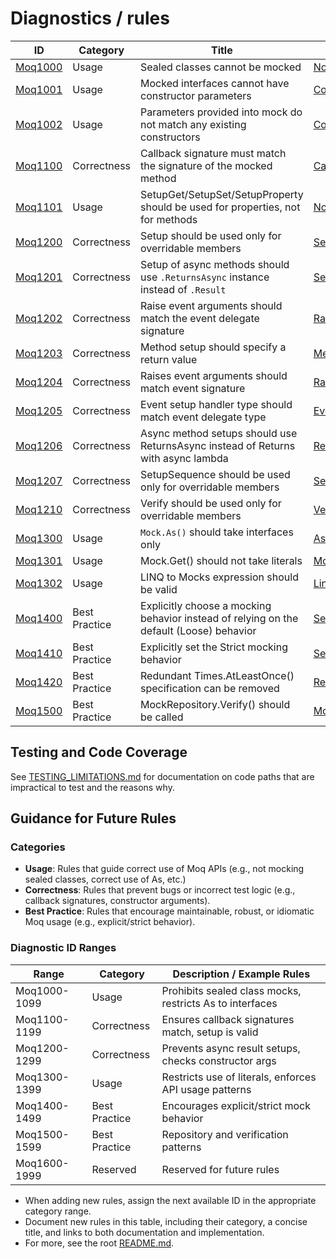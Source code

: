 # Diagnostics / rules

| ID                      | Category      | Title                                                                                   | Implementation File                                                                                                                |
| ----------------------- | ------------- | --------------------------------------------------------------------------------------- | ---------------------------------------------------------------------------------------------------------------------------------- |
| [Moq1000](./Moq1000.md) | Usage         | Sealed classes cannot be mocked                                                         | [NoSealedClassMocksAnalyzer.cs](../../src/Analyzers/NoSealedClassMocksAnalyzer.cs)                                                 |
| [Moq1001](./Moq1001.md) | Usage         | Mocked interfaces cannot have constructor parameters                                    | [ConstructorArgumentsShouldMatchAnalyzer.cs](../../src/Analyzers/ConstructorArgumentsShouldMatchAnalyzer.cs)                       |
| [Moq1002](./Moq1002.md) | Usage         | Parameters provided into mock do not match any existing constructors                    | [ConstructorArgumentsShouldMatchAnalyzer.cs](../../src/Analyzers/ConstructorArgumentsShouldMatchAnalyzer.cs)                       |
| [Moq1100](./Moq1100.md) | Correctness   | Callback signature must match the signature of the mocked method                        | [CallbackSignatureShouldMatchMockedMethodAnalyzer.cs](../../src/Analyzers/CallbackSignatureShouldMatchMockedMethodAnalyzer.cs)     |
| [Moq1101](./Moq1101.md) | Usage         | SetupGet/SetupSet/SetupProperty should be used for properties, not for methods          | [NoMethodsInPropertySetupAnalyzer.cs](../../src/Analyzers/NoMethodsInPropertySetupAnalyzer.cs)                                     |
| [Moq1200](./Moq1200.md) | Correctness   | Setup should be used only for overridable members                                       | [SetupShouldBeUsedOnlyForOverridableMembersAnalyzer.cs](../../src/Analyzers/SetupShouldBeUsedOnlyForOverridableMembersAnalyzer.cs) |
| [Moq1201](./Moq1201.md) | Correctness   | Setup of async methods should use `.ReturnsAsync` instance instead of `.Result`         | [SetupShouldNotIncludeAsyncResultAnalyzer.cs](../../src/Analyzers/SetupShouldNotIncludeAsyncResultAnalyzer.cs)                     |
| [Moq1202](./Moq1202.md) | Correctness   | Raise event arguments should match the event delegate signature                         | [RaiseEventArgumentsShouldMatchEventSignatureAnalyzer.cs](../../src/Analyzers/RaiseEventArgumentsShouldMatchEventSignatureAnalyzer.cs)     |
| [Moq1203](./Moq1203.md) | Correctness   | Method setup should specify a return value                                              | [MethodSetupShouldSpecifyReturnValueAnalyzer.cs](../../src/Analyzers/MethodSetupShouldSpecifyReturnValueAnalyzer.cs)                       |
| [Moq1204](./Moq1204.md) | Correctness   | Raises event arguments should match event signature                                     | [RaisesEventArgumentsShouldMatchEventSignatureAnalyzer.cs](../../src/Analyzers/RaisesEventArgumentsShouldMatchEventSignatureAnalyzer.cs) |
| [Moq1205](./Moq1205.md) | Correctness   | Event setup handler type should match event delegate type                               | [EventSetupHandlerShouldMatchEventTypeAnalyzer.cs](../../src/Analyzers/EventSetupHandlerShouldMatchEventTypeAnalyzer.cs)            |
| [Moq1206](./Moq1206.md) | Correctness   | Async method setups should use ReturnsAsync instead of Returns with async lambda        | [ReturnsAsyncShouldBeUsedForAsyncMethodsAnalyzer.cs](../../src/Analyzers/ReturnsAsyncShouldBeUsedForAsyncMethodsAnalyzer.cs)       |
| [Moq1207](./Moq1207.md) | Correctness   | SetupSequence should be used only for overridable members                               | [SetupSequenceShouldBeUsedOnlyForOverridableMembersAnalyzer.cs](../../src/Analyzers/SetupSequenceShouldBeUsedOnlyForOverridableMembersAnalyzer.cs) |
| [Moq1210](./Moq1210.md) | Correctness   | Verify should be used only for overridable members                                      | [VerifyShouldBeUsedOnlyForOverridableMembersAnalyzer.cs](../../src/Analyzers/VerifyShouldBeUsedOnlyForOverridableMembersAnalyzer.cs)       |
| [Moq1300](./Moq1300.md) | Usage         | `Mock.As()` should take interfaces only                                                 | [AsShouldBeUsedOnlyForInterfaceAnalyzer.cs](../../src/Analyzers/AsShouldBeUsedOnlyForInterfaceAnalyzer.cs)                         |
| [Moq1301](./Moq1301.md) | Usage         | Mock.Get() should not take literals                                                     | [MockGetShouldNotTakeLiteralsAnalyzer.cs](../../src/Analyzers/MockGetShouldNotTakeLiteralsAnalyzer.cs)                             |
| [Moq1302](./Moq1302.md) | Usage         | LINQ to Mocks expression should be valid                                               | [LinqToMocksExpressionShouldBeValidAnalyzer.cs](../../src/Analyzers/LinqToMocksExpressionShouldBeValidAnalyzer.cs)                 |
| [Moq1400](./Moq1400.md) | Best Practice | Explicitly choose a mocking behavior instead of relying on the default (Loose) behavior | [SetExplicitMockBehaviorAnalyzer.cs](../../src/Analyzers/SetExplicitMockBehaviorAnalyzer.cs)                                       |
| [Moq1410](./Moq1410.md) | Best Practice | Explicitly set the Strict mocking behavior                                              | [SetStrictMockBehaviorAnalyzer.cs](../../src/Analyzers/SetStrictMockBehaviorAnalyzer.cs)                                           |
| [Moq1420](./Moq1420.md) | Best Practice | Redundant Times.AtLeastOnce() specification can be removed                              | [RedundantTimesSpecificationAnalyzer.cs](../../src/Analyzers/RedundantTimesSpecificationAnalyzer.cs)                               |
| [Moq1500](./Moq1500.md) | Best Practice | MockRepository.Verify() should be called                                                | [MockRepositoryVerifyAnalyzer.cs](../../src/Analyzers/MockRepositoryVerifyAnalyzer.cs)                                             |

## Testing and Code Coverage

See [TESTING_LIMITATIONS.md](./TESTING_LIMITATIONS.md) for documentation on code paths that are impractical to test and the reasons why.

## Guidance for Future Rules

### Categories
- **Usage**: Rules that guide correct use of Moq APIs (e.g., not mocking sealed classes, correct use of As<T>, etc.)
- **Correctness**: Rules that prevent bugs or incorrect test logic (e.g., callback signatures, constructor arguments).
- **Best Practice**: Rules that encourage maintainable, robust, or idiomatic Moq usage (e.g., explicit/strict behavior).

### Diagnostic ID Ranges
| Range         | Category      | Description / Example Rules                                 |
|---------------|---------------|-------------------------------------------------------------|
| Moq1000-1099  | Usage         | Prohibits sealed class mocks, restricts As<T> to interfaces |
| Moq1100-1199  | Correctness   | Ensures callback signatures match, setup is valid           |
| Moq1200-1299  | Correctness   | Prevents async result setups, checks constructor args       |
| Moq1300-1399  | Usage         | Restricts use of literals, enforces API usage patterns      |
| Moq1400-1499  | Best Practice | Encourages explicit/strict mock behavior                    |
| Moq1500-1599  | Best Practice | Repository and verification patterns                         |
| Moq1600-1999  | Reserved      | Reserved for future rules                                   |

- When adding new rules, assign the next available ID in the appropriate category range.
- Document new rules in this table, including their category, a concise title, and links to both documentation and implementation.
- For more, see the root [README.md](../../README.md).
